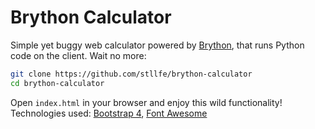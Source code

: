 # Brython Calculator
Simple yet buggy web calculator powered by [Brython](https://github.com/brython-dev/brython), that runs Python code on the client. Wait no more:
```bash
git clone https://github.com/stllfe/brython-calculator
cd brython-calculator
```
Open `index.html` in your browser and enjoy this wild functionality!
Technologies used: [Bootstrap 4](https://getbootstrap.com/), [Font Awesome](https://fontawesome.com/)
